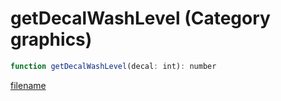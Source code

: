 # getDecalWashLevel (Category graphics)

```js
function getDecalWashLevel(decal: int): number
```

[filename](getDecalWashLevel_m.md ':include')